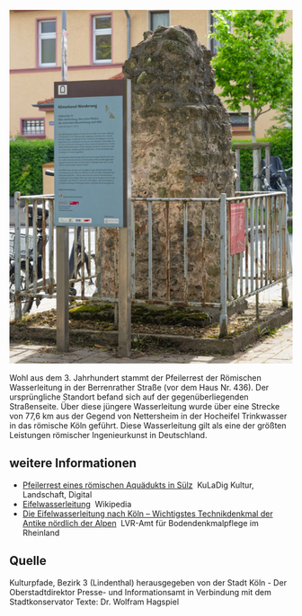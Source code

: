 ![Römische Wasserleitung](./images/05315000-b03-t02/p2.3.jpg)

Wohl aus dem 3. Jahrhundert stammt der Pfeilerrest der Römischen Wasserleitung in der Berrenrather Straße (vor dem Haus Nr. 436). Der ursprüngliche Standort befand sich auf der gegenüberliegenden Straßenseite. Über diese jüngere Wasserleitung wurde über eine Strecke von 77,6 km aus der Gegend von Nettersheim in der Hocheifel Trinkwasser in das römische Köln geführt. Diese Wasserleitung gilt als eine der größten Leistungen römischer Ingenieurkunst in Deutschland.

## weitere Informationen

*   [Pfeilerrest eines römischen Aquädukts in Sülz](https://www.kuladig.de/Objektansicht/O-108502-20141124-20)  KuLaDig Kultur, Landschaft, Digital
*   [Eifelwasserleitung](https://de.wikipedia.org/wiki/Eifelwasserleitung)  Wikipedia
*   [Die Eifelwasserleitung nach Köln – Wichtigstes Technikdenkmal der Antike nördlich der Alpen](https://bodendenkmalpflege.lvr.de/de/aktuelles/presse/2018_1/2018_11_20_2.html)  LVR-Amt für Bodendenkmalpflege im Rheinland

## Quelle

Kulturpfade, Bezirk 3 (Lindenthal)
herausgegeben von der Stadt Köln - Der Oberstadtdirektor
Presse- und Informationsamt in Verbindung mit dem Stadtkonservator
Texte: Dr. Wolfram Hagspiel